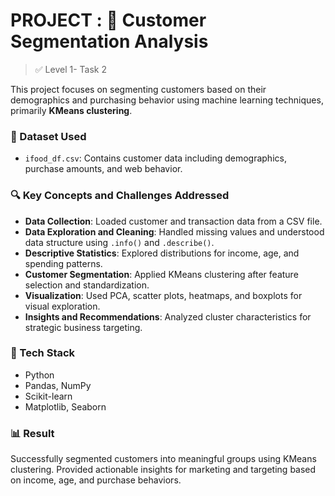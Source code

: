 
# PROJECT : 🧠 Customer Segmentation Analysis

> ✅ Level 1- Task 2

This project focuses on segmenting customers based on their demographics and purchasing behavior using machine learning techniques, primarily **KMeans clustering**.

### 📂 Dataset Used
- `ifood_df.csv`: Contains customer data including demographics, purchase amounts, and web behavior.

### 🔍 Key Concepts and Challenges Addressed
- **Data Collection**: Loaded customer and transaction data from a CSV file.
- **Data Exploration and Cleaning**: Handled missing values and understood data structure using `.info()` and `.describe()`.
- **Descriptive Statistics**: Explored distributions for income, age, and spending patterns.
- **Customer Segmentation**: Applied KMeans clustering after feature selection and standardization.
- **Visualization**: Used PCA, scatter plots, heatmaps, and boxplots for visual exploration.
- **Insights and Recommendations**: Analyzed cluster characteristics for strategic business targeting.

### 🧪 Tech Stack
- Python
- Pandas, NumPy
- Scikit-learn
- Matplotlib, Seaborn

### 📊 Result
Successfully segmented customers into meaningful groups using KMeans clustering. Provided actionable insights for marketing and targeting based on income, age, and purchase behaviors.

